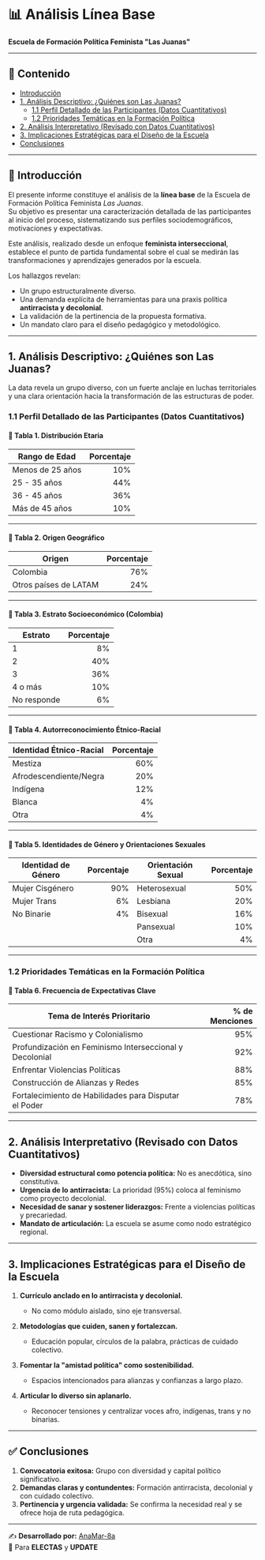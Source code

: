 # 📊 Análisis Línea Base  
**Escuela de Formación Política Feminista "Las Juanas"**

---

## 📑 Contenido

- [Introducción](#introducción)  
- [1. Análisis Descriptivo: ¿Quiénes son Las Juanas?](#1-análisis-descriptivo-quiénes-son-las-juanas)  
  - [1.1 Perfil Detallado de las Participantes (Datos Cuantitativos)](#11-perfil-detallado-de-las-participantes-datos-cuantitativos)  
  - [1.2 Prioridades Temáticas en la Formación Política](#12-prioridades-temáticas-en-la-formación-política)  
- [2. Análisis Interpretativo (Revisado con Datos Cuantitativos)](#2-análisis-interpretativo-revisado-con-datos-cuantitativos)  
- [3. Implicaciones Estratégicas para el Diseño de la Escuela](#3-implicaciones-estratégicas-para-el-diseño-de-la-escuela)  
- [Conclusiones](#conclusiones)  

---

## 🌸 Introducción

El presente informe constituye el análisis de la **línea base** de la Escuela de Formación Política Feminista *Las Juanas*.  
Su objetivo es presentar una caracterización detallada de las participantes al inicio del proceso, sistematizando sus perfiles sociodemográficos, motivaciones y expectativas.  

Este análisis, realizado desde un enfoque **feminista interseccional**, establece el punto de partida fundamental sobre el cual se medirán las transformaciones y aprendizajes generados por la escuela.  

Los hallazgos revelan:  
- Un grupo estructuralmente diverso.  
- Una demanda explícita de herramientas para una praxis política **antirracista y decolonial**.  
- La validación de la pertinencia de la propuesta formativa.  
- Un mandato claro para el diseño pedagógico y metodológico.  

---

## 1. Análisis Descriptivo: ¿Quiénes son Las Juanas?

La data revela un grupo diverso, con un fuerte anclaje en luchas territoriales y una clara orientación hacia la transformación de las estructuras de poder.

### 1.1 Perfil Detallado de las Participantes (Datos Cuantitativos)

#### 📌 Tabla 1. Distribución Etaria

| Rango de Edad       | Porcentaje |
|----------------------|-----------:|
| Menos de 25 años     | 10%        |
| 25 - 35 años         | 44%        |
| 36 - 45 años         | 36%        |
| Más de 45 años       | 10%        |

---

#### 📌 Tabla 2. Origen Geográfico

| Origen                  | Porcentaje |
|--------------------------|-----------:|
| Colombia                 | 76%        |
| Otros países de LATAM    | 24%        |

---

#### 📌 Tabla 3. Estrato Socioeconómico (Colombia)

| Estrato   | Porcentaje |
|-----------|-----------:|
| 1         | 8%         |
| 2         | 40%        |
| 3         | 36%        |
| 4 o más   | 10%        |
| No responde | 6%       |

---

#### 📌 Tabla 4. Autorreconocimiento Étnico-Racial

| Identidad Étnico-Racial  | Porcentaje |
|---------------------------|-----------:|
| Mestiza                   | 60%        |
| Afrodescendiente/Negra    | 20%        |
| Indígena                  | 12%        |
| Blanca                    | 4%         |
| Otra                      | 4%         |

---

#### 📌 Tabla 5. Identidades de Género y Orientaciones Sexuales

| Identidad de Género   | Porcentaje | Orientación Sexual | Porcentaje |
|------------------------|-----------:|--------------------|-----------:|
| Mujer Cisgénero        | 90%        | Heterosexual       | 50%        |
| Mujer Trans            | 6%         | Lesbiana           | 20%        |
| No Binarie             | 4%         | Bisexual           | 16%        |
|                        |            | Pansexual          | 10%        |
|                        |            | Otra               | 4%         |

---

### 1.2 Prioridades Temáticas en la Formación Política

#### 📌 Tabla 6. Frecuencia de Expectativas Clave

| Tema de Interés Prioritario                               | % de Menciones |
|-----------------------------------------------------------|---------------:|
| Cuestionar Racismo y Colonialismo                         | 95%            |
| Profundización en Feminismo Interseccional y Decolonial   | 92%            |
| Enfrentar Violencias Políticas                            | 88%            |
| Construcción de Alianzas y Redes                          | 85%            |
| Fortalecimiento de Habilidades para Disputar el Poder     | 78%            |

---

## 2. Análisis Interpretativo (Revisado con Datos Cuantitativos)

- **Diversidad estructural como potencia política:** No es anecdótica, sino constitutiva.  
- **Urgencia de lo antirracista:** La prioridad (95%) coloca al feminismo como proyecto decolonial.  
- **Necesidad de sanar y sostener liderazgos:** Frente a violencias políticas y precariedad.  
- **Mandato de articulación:** La escuela se asume como nodo estratégico regional.  

---

## 3. Implicaciones Estratégicas para el Diseño de la Escuela

1. **Currículo anclado en lo antirracista y decolonial.**  
   - No como módulo aislado, sino eje transversal.  

2. **Metodologías que cuiden, sanen y fortalezcan.**  
   - Educación popular, círculos de la palabra, prácticas de cuidado colectivo.  

3. **Fomentar la "amistad política" como sostenibilidad.**  
   - Espacios intencionados para alianzas y confianzas a largo plazo.  

4. **Articular lo diverso sin aplanarlo.**  
   - Reconocer tensiones y centralizar voces afro, indígenas, trans y no binarias.  

---

## ✅ Conclusiones

1. **Convocatoria exitosa:** Grupo con diversidad y capital político significativo.  
2. **Demandas claras y contundentes:** Formación antirracista, decolonial y con cuidado colectivo.  
3. **Pertinencia y urgencia validada:** Se confirma la necesidad real y se ofrece hoja de ruta pedagógica.  

---

✍️ **Desarrollado por:** [AnaMar-8a](https://github.com/AnaMar-8a)  
📌 Para **ELECTAS** y **UPDATE**
